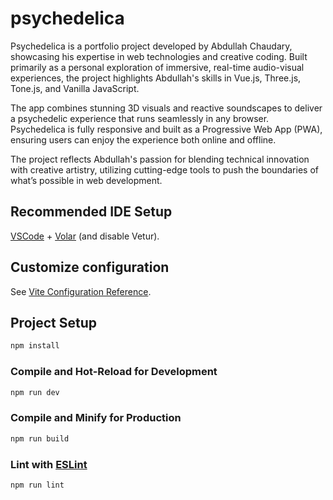 # psychedelica

Psychedelica is a portfolio project developed by Abdullah Chaudary, showcasing his expertise in web technologies and creative coding. Built primarily as a personal exploration of immersive, real-time audio-visual experiences, the project highlights Abdullah's skills in Vue.js, Three.js, Tone.js, and Vanilla JavaScript.

The app combines stunning 3D visuals and reactive soundscapes to deliver a psychedelic experience that runs seamlessly in any browser. Psychedelica is fully responsive and built as a Progressive Web App (PWA), ensuring users can enjoy the experience both online and offline.

The project reflects Abdullah's passion for blending technical innovation with creative artistry, utilizing cutting-edge tools to push the boundaries of what’s possible in web development.

## Recommended IDE Setup

[VSCode](https://code.visualstudio.com/) + [Volar](https://marketplace.visualstudio.com/items?itemName=Vue.volar) (and disable Vetur).

## Customize configuration

See [Vite Configuration Reference](https://vitejs.dev/config/).

## Project Setup

```sh
npm install
```

### Compile and Hot-Reload for Development

```sh
npm run dev
```

### Compile and Minify for Production

```sh
npm run build
```

### Lint with [ESLint](https://eslint.org/)

```sh
npm run lint
```
